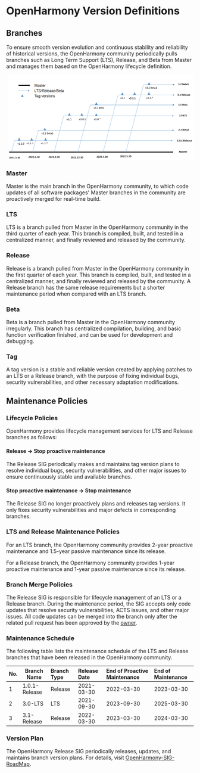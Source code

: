 # OpenHarmony Version Definitions

## Branches

To ensure smooth version evolution and continuous stability and reliability of historical versions, the OpenHarmony community periodically pulls branches such as Long Term Support (LTS), Release, and Beta from Master and manages them based on the OpenHarmony lifecycle definition.

![1.png](figures/1.png)


### Master

Master is the main branch in the OpenHarmony community, to which code updates of all software packages' Master branches in the community are proactively merged for real-time build.

###  LTS

LTS is a branch pulled from Master in the OpenHarmony community in the third quarter of each year. This branch is compiled, built, and tested in a centralized manner, and finally reviewed and released by the community.

### Release

Release is a branch pulled from Master in the OpenHarmony community in the first quarter of each year. This branch is compiled, built, and tested in a centralized manner, and finally reviewed and released by the community. A Release branch has the same release requirements but a shorter maintenance period when compared with an LTS branch.

### Beta

Beta is a branch pulled from Master in the OpenHarmony community irregularly. This branch has centralized compilation, building, and basic function verification finished, and can be used for development and debugging.

### Tag

A tag version is a stable and reliable version created by applying patches to an LTS or a Release branch, with the purpose of fixing individual bugs, security vulnerabilities, and other necessary adaptation modifications.

## Maintenance Policies

### Lifecycle Policies

OpenHarmony provides lifecycle management services for LTS and Release branches as follows:

#### Release -> Stop proactive maintenance

The Release SIG periodically makes and maintains tag version plans to resolve individual bugs, security vulnerabilities, and other major issues to ensure continuously stable and available branches.

#### Stop proactive maintenance -> Stop maintenance

The Release SIG no longer proactively plans and releases tag versions. It only fixes security vulnerabilities and major defects in corresponding branches.

### LTS and Release Maintenance Policies

For an LTS branch, the OpenHarmony community provides 2-year proactive maintenance and 1.5-year passive maintenance since its release.

For a Release branch, the OpenHarmony community provides 1-year proactive maintenance and 1-year passive maintenance since its release.

### Branch Merge Policies

The Release SIG is responsible for lifecycle management of an LTS or a Release branch. During the maintenance period, the SIG accepts only code updates that resolve security vulnerabilities, ACTS issues, and other major issues. All code updates can be merged into the branch only after the related pull request has been approved by the [owner](https://gitee.com/openharmony/community/blob/master/zh/BRANCHOWNER).

### Maintenance Schedule

The following table lists the maintenance schedule of the LTS and Release branches that have been released in the OpenHarmony community.

| No. | Branch Name       | Branch Type| Release Date | End of Proactive Maintenance| End of Maintenance |
| :--- | ------------- | :------- | :-------- | :----------- | :-------- |
| 1    | 1.0.1-Release | Release  | 2021-03-30| 2022-03-30   | 2023-03-30|
| 2    | 3.0-LTS       | LTS      | 2021-09-30| 2023-09-30   | 2025-03-30|
| 3    | 3.1-Release   | Release  | 2022-03-30| 2023-03-30   | 2024-03-30|

### Version Plan

The OpenHarmony Release SIG periodically releases, updates, and maintains branch version plans. For details, visit [OpenHarmony-SIG-RoadMap](https://gitee.com/openharmony-sig/oh-inner-release-management/blob/master/OpenHarmony-SIG-RoadMap.md).
